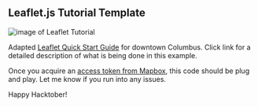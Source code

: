 ## Leaflet.js Tutorial Template
![image of Leaflet Tutorial](https://leafletjs.com/examples/quick-start/thumbnail.png)

Adapted [Leaflet Quick Start Guide](https://leafletjs.com/examples/quick-start/) for downtown Columbus.
Click link for a detailed description of what is being done in this example.

Once you acquire an [access token from Mapbox](https://www.mapbox.com/account/access-tokens/), this code should be plug and play.
Let me know if you run into any issues.

Happy Hacktober!
